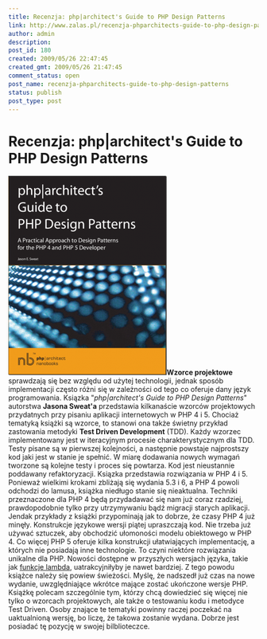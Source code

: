 ```yaml
---
title: Recenzja: php|architect's Guide to PHP Design Patterns
link: http://www.zalas.pl/recenzja-phparchitects-guide-to-php-design-patterns
author: admin
description: 
post_id: 180
created: 2009/05/26 22:47:45
created_gmt: 2009/05/26 21:47:45
comment_status: open
post_name: recenzja-phparchitects-guide-to-php-design-patterns
status: publish
post_type: post
---
```


<!--Wzorce projektowe sprawdzają się bez względu od użytej technologii, jednak sposób implementacji często różni się w zależności od tego co oferuje dany język programowania. Ksiązka "php|architect's Guide to PHP Design Patterns" autorstwa Jasona Sweat'a przedstawia kilkanaście wzorców projektowych przydatnych przy pisaniu aplikacji internetowych w PHP 4 i 5. Chociaż tematyką książki są wzorce, to stanowi ona także świetny przykład zastowania metodyki Test Driven Development (TDD).-->

# Recenzja: php|architect's Guide to PHP Design Patterns

![php|architect's Guide to PHP Design Patterns](/uploads/wp//2009/05/phparchitects-guide-to-design-patterns-319x400.png)**Wzorce projektowe** sprawdzają się bez względu od użytej technologii, jednak sposób implementacji często różni się w zależności od tego co oferuje dany język programowania. Ksiązka "_php|architect's Guide to PHP Design Patterns_" autorstwa **Jasona Sweat'a** przedstawia kilkanaście wzorców projektowych przydatnych przy pisaniu aplikacji internetowych w PHP 4 i 5. Chociaż tematyką książki są wzorce, to stanowi ona także świetny przykład zastowania metodyki **Test Driven Development** (TDD). Każdy wzorzec implementowany jest w iteracyjnym procesie charakterystycznym dla TDD. Testy pisane są w pierwszej kolejności, a następnie powstaje najprostszy kod jaki jest w stanie je spełnić. W miarę dodawania nowych wymagań tworzone są kolejne testy i proces się powtarza. Kod jest nieustannie poddawany refaktoryzacji. Ksiązka przedstawia rozwiązania w PHP 4 i 5. Ponieważ wielkimi krokami zbliżają się wydania 5.3 i 6, a PHP 4 powoli odchodzi do lamusa, książka niedługo stanie się nieaktualna. Techniki przeznaczone dla PHP 4 będą przydadawać się nam już coraz rzadziej, prawdopodobnie tylko przy utrzymywaniu bądź migracji starych aplikacji. Jendak przykłady z książki przypominają jak to dobrze, że czasy PHP 4 już minęły. Konstrukcje językowe wersji piątej upraszczają kod. Nie trzeba już używać sztuczek, aby obchodzić ułomoności modelu obiektowego w PHP 4. Co więcej PHP 5 oferuje kilka konstrukcji ułatwiających implementację, a których nie posiadają inne technologie. To czyni niektóre rozwiązania unikalne dla PHP. Nowości dostępne w przyszłych wersjach języka, takie jak [funkcje lambda](http://fabien.potencier.org/article/17/on-php-5-3-lambda-functions-and-closures), uatrakcyjniłyby je nawet bardziej. Z tego powodu książce należy się powiew świeżości. Myślę, że nadszedł już czas na nowe wydanie, uwzględniające wkrótce mające zostać ukończone wersje PHP. Książkę polecam szczególnie tym, którzy chcą dowiedzieć się więcej nie tylko o wzorcach projektowych, ale także o testowaniu kodu i metodyce Test Driven. Osoby znające te tematyki powinny raczej poczekać na uaktualnioną wersję, bo liczę, że takowa zostanie wydana. Dobrze jest posiadać tę pozycję w swojej bilblioteczce.
